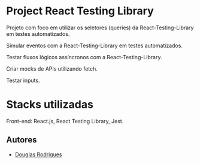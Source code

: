 
# Project React Testing Library

Projeto com foco em utilizar os seletores (queries) da React-Testing-Library em testes automatizados.

Simular eventos com a React-Testing-Library em testes automatizados.

Testar fluxos lógicos assíncronos com a React-Testing-Library.

Criar mocks de APIs utilizando fetch.

Testar inputs.

# Stacks utilizadas

Front-end: React.js, React Testing Library, Jest.


## Autores

- [Douglas Rodrigues](https://www.github.com/Douglas-S-Rodrigues)
